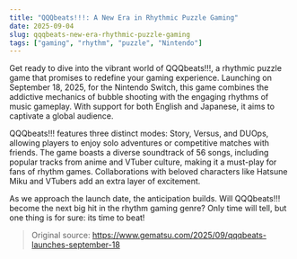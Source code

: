 ```yaml
---
title: "QQQbeats!!!: A New Era in Rhythmic Puzzle Gaming"
date: 2025-09-04
slug: qqqbeats-new-era-rhythmic-puzzle-gaming
tags: ["gaming", "rhythm", "puzzle", "Nintendo"]
---
```


Get ready to dive into the vibrant world of QQQbeats!!!, a rhythmic puzzle game that promises to redefine your gaming experience. Launching on September 18, 2025, for the Nintendo Switch, this game combines the addictive mechanics of bubble shooting with the engaging rhythms of music gameplay. With support for both English and Japanese, it aims to captivate a global audience.

QQQbeats!!! features three distinct modes: Story, Versus, and DUOps, allowing players to enjoy solo adventures or competitive matches with friends. The game boasts a diverse soundtrack of 56 songs, including popular tracks from anime and VTuber culture, making it a must-play for fans of rhythm games. Collaborations with beloved characters like Hatsune Miku and VTubers add an extra layer of excitement.

As we approach the launch date, the anticipation builds. Will QQQbeats!!! become the next big hit in the rhythm gaming genre? Only time will tell, but one thing is for sure: its time to beat!

> Original source: https://www.gematsu.com/2025/09/qqqbeats-launches-september-18
